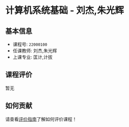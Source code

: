 # 计算机系统基础 - 刘杰,朱光辉

## 基本信息

- 课程号: `22000100`
- 任课教师: 刘杰,朱光辉
- 上课专业: 匡计,计拔

## 课程评价

暂无

## 如何贡献

请查看[评价指南](../how-to-comment.md)了解如何评价课程！
